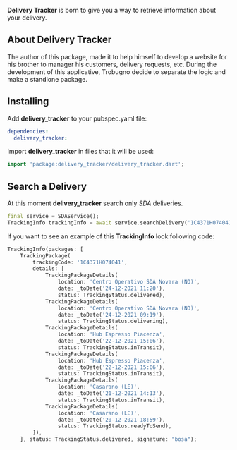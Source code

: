 **Delivery Tracker** is born to give you a way to retrieve information about your delivery. <br>

## About Delivery Tracker

The author of this package, made it to help himself to develop a website for his brother to manager his customers, delivery requests, etc. During the development of this applicative, Trobugno decide to separate the logic and make a standlone package.

## Installing
Add **delivery_tracker** to your pubspec.yaml file:
```yaml
dependencies:
  delivery_tracker:
```
Import **delivery_tracker** in files that it will be used:
```dart
import 'package:delivery_tracker/delivery_tracker.dart';
```

## Search a Delivery

At this moment **delivery_tracker** search only _SDA_ deliveries.

```dart
final service = SDAService();
TrackingInfo trackingInfo = await service.searchDelivery('1C4371H074041');
```

If you want to see an example of this **TrackingInfo** look following code:
```dart
TrackingInfo(packages: [
    TrackingPackage(
        trackingCode: '1C4371H074041', 
        details: [
            TrackingPackageDetails(
                location: 'Centro Operativo SDA Novara (NO)',
                date: _toDate('24-12-2021 11:20'),
                status: TrackingStatus.delivered),
            TrackingPackageDetails(
                location: 'Centro Operativo SDA Novara (NO)',
                date: _toDate('24-12-2021 09:19'),
                status: TrackingStatus.delivering),
            TrackingPackageDetails(
                location: 'Hub Espresso Piacenza',
                date: _toDate('22-12-2021 15:06'),
                status: TrackingStatus.inTransit),
            TrackingPackageDetails(
                location: 'Hub Espresso Piacenza',
                date: _toDate('22-12-2021 15:06'),
                status: TrackingStatus.inTransit),
            TrackingPackageDetails(
                location: 'Casarano (LE)',
                date: _toDate('21-12-2021 14:13'),
                status: TrackingStatus.inTransit),
            TrackingPackageDetails(
                location: 'Casarano (LE)',
                date: _toDate('20-12-2021 18:59'),
                status: TrackingStatus.readyToSend),
        ]),
    ], status: TrackingStatus.delivered, signature: "bosa");
```
